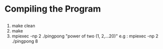 # Compiling the Program
##
1. make clean
2. make
3. mpiexec -np 2 ./pingpong "power of two (1, 2,...20)"
    e.g : mpiexec -np 2 ./pingpong 8